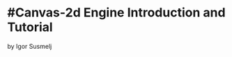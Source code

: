 #Canvas-2d Engine Introduction and Tutorial
===========================================
by Igor Susmelj
